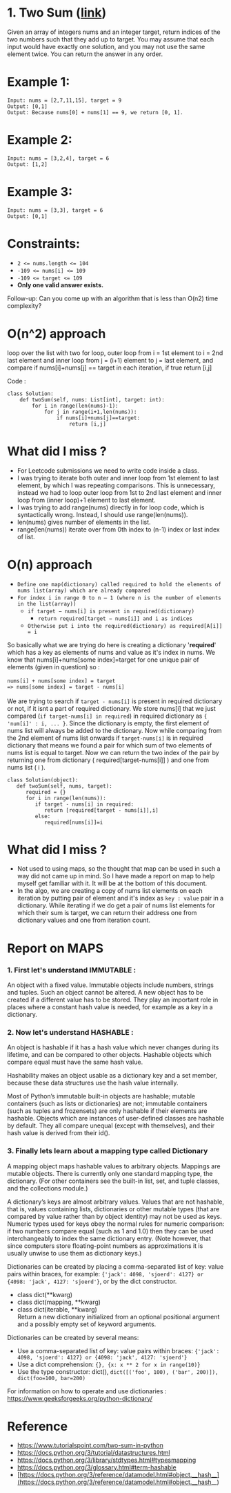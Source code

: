 # 1. Two Sum ([link](https://leetcode.com/problems/two-sum/))

Given an array of integers nums and an integer target, return indices of the two numbers such that they add up to target. You may assume that each input would have exactly one solution, and you may not use the same element twice. You can return the answer in any order.

# Example 1:
```
Input: nums = [2,7,11,15], target = 9
Output: [0,1]
Output: Because nums[0] + nums[1] == 9, we return [0, 1].
```
# Example 2:
```
Input: nums = [3,2,4], target = 6
Output: [1,2]
```
# Example 3:
```
Input: nums = [3,3], target = 6
Output: [0,1]
``` 

# Constraints:

* ` 2 <= nums.length <= 104 `
* ` -109 <= nums[i] <= 109 `
* ` -109 <= target <= 109 `
* **Only one valid answer exists.**

Follow-up: Can you come up with an algorithm that is less than O(n2) time complexity?

# O(n^2) approach 

loop over the list with two for loop, outer loop from i = 1st element to i = 2nd last element and inner loop from j = (i+1) element to j = last element, and compare if nums[i]+nums[j] == target in each iteration, if true return [i,j]

Code :

```
class Solution:
    def twoSum(self, nums: List[int], target: int):
        for i in range(len(nums)-1):
            for j in range(i+1,len(nums)):
                if nums[i]+nums[j]==target:
                    return [i,j]
```

# What did I miss ?

* For Leetcode submissions we need to write code inside a class.
* I was trying to iterate both outer and inner loop from 1st element to last element, by which I was repeating comparisons. This is unnecessary, instead we had to loop outer loop from 1st to 2nd last element and inner loop from (inner loop)+1 element to last element.
* I was trying to add range(nums) directly in for loop code, which is syntactically wrong. Instead, I should use range(len(nums)).
* len(nums) gives number of elements in the list.
* range(len(nums)) iterate over from 0th index to (n-1) index or last index of list.

# O(n) approach 

* ` Define one map(dictionary) called required to hold the elements of nums list(array) which are already compared `
* ` For index i in range 0 to n – 1 (where n is the number of elements in the list(array)) `
    * ` if target − nums[i] is present in required(dictionary) `
        * ` return required[target − nums[i]] and i as indices `
    * ` Otherwise put i into the required(dictionary) as required[A[i]] = i `

So basically what we are trying do here is creating a dictionary '**required**' which has a key as elements of nums and value as it's index in nums. We know that nums[i]+nums[some index]=target for one unique pair of elements (given in question) so : </br></br>
` nums[i] + nums[some index] = target `</br>
` => nums[some index] = target - nums[i] ` </br></br>
We are trying to search if `target - nums[i]` is present in required dictionary or not, if it isnt a part of required dictionary. We store nums[i] that we just compared (`if target-nums[i] in required`) in required dictionary as `{ 'num[i]' : i, ... }`. Since the dictionary is empty, the first element of nums list will always be added to the dictionary. Now while comparing from the 2nd element of nums list onwards if `target-nums[i]` is in required dictionary that means we found a pair for which sum of two elements of nums list is equal to target. Now we can return the two index of the pair by returning one from dictionary ( required[target-nums[i]] ) and one from nums list ( i ).
```
class Solution(object):
   def twoSum(self, nums, target):
      required = {}
      for i in range(len(nums)):
         if target - nums[i] in required:
            return [required[target - nums[i]],i]
         else:
            required[nums[i]]=i
```

# What did I miss ?

* Not used to using maps, so the thought that map can be used in such a way did not came up in mind. So I have made a report on map to help myself get familiar with it. It will be at the bottom of this document.
* In the algo, we are creating a copy of nums list elements on each iteration by putting pair of element and it's index as `key : value` pair in a dictionary. While iterating if we do get a pair of nums list elements for which their sum is target, we can return their address one from dictionary values and one from iteration count.

# Report on MAPS

### 1. First let's understand IMMUTABLE : 
An object with a fixed value. Immutable objects include numbers, strings and tuples. Such an object cannot be altered. A new object has to be created if a different value has to be stored. They play an important role in places where a constant hash value is needed, for example as a key in a dictionary.

### 2. Now let's understand HASHABLE :
An object is hashable if it has a hash value which never changes during its lifetime, and can be compared to other objects. Hashable objects which compare equal must have the same hash value.

Hashability makes an object usable as a dictionary key and a set member, because these data structures use the hash value internally.

Most of Python’s immutable built-in objects are hashable; mutable containers (such as lists or dictionaries) are not; immutable containers (such as tuples and frozensets) are only hashable if their elements are hashable. Objects which are instances of user-defined classes are hashable by default. They all compare unequal (except with themselves), and their hash value is derived from their id().

### 3. Finally lets learn about a mapping type called Dictionary

A mapping object maps hashable values to arbitrary objects. Mappings are mutable objects. There is currently only one standard mapping type, the dictionary. (For other containers see the built-in list, set, and tuple classes, and the collections module.)

A dictionary’s keys are almost arbitrary values. Values that are not hashable, that is, values containing lists, dictionaries or other mutable types (that are compared by value rather than by object identity) may not be used as keys. Numeric types used for keys obey the normal rules for numeric comparison: if two numbers compare equal (such as 1 and 1.0) then they can be used interchangeably to index the same dictionary entry. (Note however, that since computers store floating-point numbers as approximations it is usually unwise to use them as dictionary keys.)

Dictionaries can be created by placing a comma-separated list of key: value pairs within braces, for example: `{'jack': 4098, 'sjoerd': 4127} or {4098: 'jack', 4127: 'sjoerd'}`, or by the dict constructor.

* class dict(**kwarg)
* class dict(mapping, **kwarg)
* class dict(iterable, **kwarg)</br>
Return a new dictionary initialized from an optional positional argument and a possibly empty set of keyword arguments.

Dictionaries can be created by several means:

* Use a comma-separated list of key: value pairs within braces: `{'jack': 4098, 'sjoerd': 4127} or {4098: 'jack', 4127: 'sjoerd'}`
* Use a dict comprehension: `{}, {x: x ** 2 for x in range(10)}`
* Use the type constructor: dict(), `dict([('foo', 100), ('bar', 200)]), dict(foo=100, bar=200)`

For information on how to operate and use dictionaries : https://www.geeksforgeeks.org/python-dictionary/

# Reference 

* https://www.tutorialspoint.com/two-sum-in-python
* https://docs.python.org/3/tutorial/datastructures.html
* https://docs.python.org/3/library/stdtypes.html#typesmapping
* https://docs.python.org/3/glossary.html#term-hashable
* [https://docs.python.org/3/reference/datamodel.html#object.__hash__](https://docs.python.org/3/reference/datamodel.html#object.__hash__)
